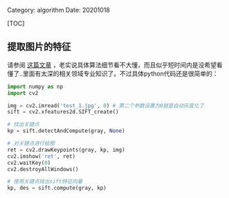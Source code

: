 Category: algorithm
Date: 20201018

[TOC]

## 提取图片的特征

请参阅 [这篇文章](<https://www.cnblogs.com/my-love-is-python/p/10414135.html>) ，老实说具体算法细节看不大懂，而且似乎短时间内是没希望看懂了..里面有太深的相关领域专业知识了。不过具体python代码还是很简单的：

```python
import numpy as np
import cv2

img = cv2.imread('test_1.jpg', 0) # 第二个参数设置为0就是自动灰度化了
sift = cv2.xfeatures2d.SIFT_create()

# 找出关键点
kp = sift.detectAndCompute(gray, None)

# 对关键点进行绘图
ret = cv2.drawKeypoints(gray, kp, img)
cv2.imshow('ret', ret)
cv2.waitKey(0)
cv2.destroyAllWindows()

# 使用关键点找出sift特征向量
kp, des = sift.compute(gray, kp)

```



